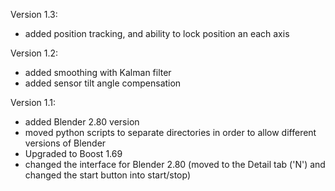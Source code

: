 Version 1.3:
- added position tracking, and ability to lock position an each axis

Version 1.2:
- added smoothing with Kalman filter
- added sensor tilt angle compensation

Version 1.1:
- added Blender 2.80 version
- moved python scripts to separate directories in order to allow different versions of Blender
- Upgraded to Boost 1.69
- changed the interface for Blender 2.80 (moved to the Detail tab ('N') and changed the start button into start/stop)
